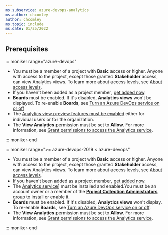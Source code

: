 ```yaml
---
ms.subservice: azure-devops-analytics
ms.author: chcomley
author: chcomley
ms.topic: include
ms.date: 01/25/2022
---
```


<a id="prerequisites">  </a>

## Prerequisites  

::: moniker range="azure-devops"

- You must be a member of a project with **Basic** access or higher. Anyone with access to the project, except those granted **Stakeholder** access, can view Analytics views. To learn more about access levels, see [About access levels](../../organizations/security/access-levels.md).
- If you haven't been added as a project member, [get added now](../../organizations/accounts/add-organization-users.md). 
- **Boards** must be enabled. If it's disabled, **Analytics views** won't be displayed. To re-enable **Boards**, see [Turn an Azure DevOps service on or off](../../organizations/settings/set-services.md)
- The [Analytics view preview features must be enabled](../../project/navigation/preview-features.md) either for individual users or for the organization. 
- The **View Analytics** permission must be set to **Allow**. For more information, see [Grant permissions to access the Analytics service](../powerbi/analytics-security.md).

::: moniker-end

::: moniker range=">= azure-devops-2019 < azure-devops"

- You must be a member of a project with **Basic** access or higher. Anyone with access to the project, except those granted **Stakeholder** access, can view Analytics views. To learn more about access levels, see [About access levels](../../organizations/security/access-levels.md).
- If you haven't been added as a project member, [get added now](../../organizations/security/add-users-team-project.md). 
- The [Analytics service](../dashboards/analytics-extension.md)] must be installed and enabled.You must be an account owner or a member of the [**Project Collection Administrators** group](../../organizations/security/change-organization-collection-level-permissions.md) to install or enable it. 
- **Boards** must be enabled. If it's disabled, **Analytics views** won't display. To re-enable **Boards**, see [Turn an Azure DevOps service on or off](../../organizations/settings/set-services.md).
- The **View Analytics** permission must be set to **Allow**. For more information, see [Grant permissions to access the Analytics service](../powerbi/analytics-security.md).

::: moniker-end